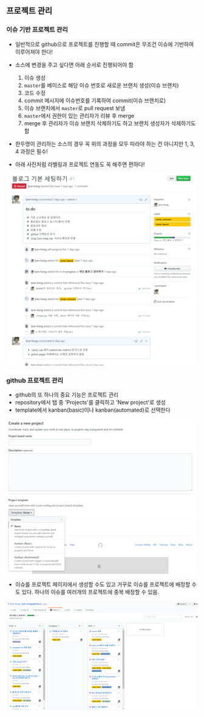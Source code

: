 ## 프로젝트 관리

### 이슈 기반 프로젝트 관리
- 일반적으로 github으로 프로젝트를 진행할 때 commit은 무조건 이슈에 기반하여 이루어져야 한다!
- 소스에 변경을 주고 싶다면 아래 순서로 진행되어야 함
  1. 이슈 생성
  2. `master`를 베이스로 해당 이슈 번호로 새로운 브랜치 생성(이슈 브랜치)
  3. 코드 수정
  4. commit 메시지에 이슈번호를 기록하여 commit(이슈 브랜치로)
  5. 이슈 브랜치에서 `master`로 pull request 보냄
  6. `master`에서 권한이 있는 관리자가 리뷰 후 merge
  7. merge 후 관리자가 이슈 브랜치 삭제하기도 하고 브랜치 생성자가 삭제하기도 함

- 한두명이 관리하는 소스의 경우 꼭 위의 과정을 모두 따라야 하는 건 아니지만 1, 3, 4 과정은 필수!
- 아래 사진처럼 라벨링과 프로젝트 연동도 꼭 해주면 편하다!

![github 이슈 관리의 예시](img/12.PNG)  


### github 프로젝트 관리
- github의 또 하나의 중요 기능은 프로젝트 관리
- repository에서 탭 중 'Projects'를 클릭하고 'New project'로 생성
- template에서 kanban(basic)이나 kanban(automated)로 선택한다

![github 프로젝트 생성 예시](img/14.PNG)  

- 이슈를 프로젝트 페이지에서 생성할 수도 있고 거꾸로 이슈를 프로젝트에 배정할 수도 있다. 하나의 이슈를 여러개의 프로젝트에 중복 배정할 수 있음.

![github 프로젝트 관리의 예시](img/13.PNG)  